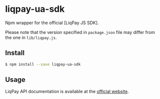 # liqpay-ua-sdk

Npm wrapper for the official [LiqPay JS SDK].

Please note that the version specified in `package.json` file
may differ from the one in `lib/liqpay.js`.

## Install

```sh
$ npm install --save liqpay-ua-sdk
```

## Usage

LiqPay API documentation is available at the [official website].

[LiqPay SDK]: https://github.com/liqpay/sdk-nodejs
[official website]: https://www.liqpay.ua
